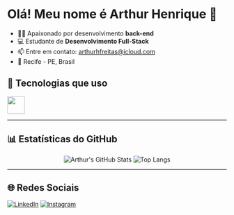 # Olá! Meu nome é Arthur Henrique 👋

- 👨‍💻 Apaixonado por desenvolvimento **back-end**
- 💻 Estudante de **Desenvolvimento Full-Stack**
- 📫 Entre em contato: [arthurhfreitas@icloud.com](mailto:arthurhfreitas@icloud.com)
- 📍 Recife - PE, Brasil

## 🚀 Tecnologias que uso

<img src="https://cdn.jsdelivr.net/gh/devicons/devicon/icons/python/python-original.svg" width="40" />


---

## 📊 Estatísticas do GitHub

<div align="center">

![Arthur's GitHub Stats](https://github-readme-stats.vercel.app/api?username=arthurhfreitass&show_icons=true&theme=radical)
![Top Langs](https://github-readme-stats.vercel.app/api/top-langs/?username=arthurhfreitass&layout=compact&theme=radical)

</div>

---

## 🌐 Redes Sociais

[![LinkedIn](https://img.shields.io/badge/LinkedIn-0077B5?style=for-the-badge&logo=linkedin&logoColor=white)](arthur-henrique-853513252)
[![Instagram](https://img.shields.io/badge/Instagram-E4405F?style=for-the-badge&logo=instagram&logoColor=white)](https://instagram.com/seuperfil)
